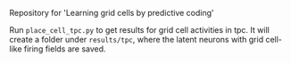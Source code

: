 Repository for 'Learning grid cells by predictive coding'

Run `place_cell_tpc.py` to get results for grid cell activities in tpc. It will create a folder under `results/tpc`, where the latent neurons with grid cell-like firing fields are saved.
